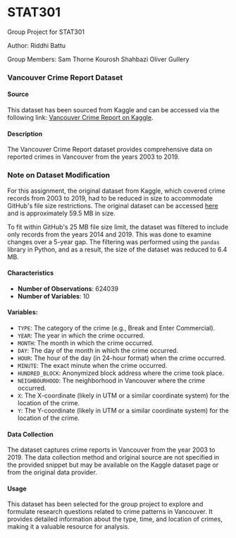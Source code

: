 # STAT301
Group Project for STAT301

Author: Riddhi Battu

Group Members:
Sam Thorne
Kourosh Shahbazi
Oliver Gullery

### **Vancouver Crime Report Dataset**

#### **Source**
This dataset has been sourced from Kaggle and can be accessed via the following link: 
[Vancouver Crime Report on Kaggle](https://www.kaggle.com/datasets/agilesifaka/vancouver-crime-report/data).

#### **Description**
The Vancouver Crime Report dataset provides comprehensive data on reported crimes in Vancouver from the years 2003 to 2019.

### **Note on Dataset Modification**

For this assignment, the original dataset from Kaggle, which covered crime records from 2003 to 2019, had to be reduced in size to accommodate GitHub's file size restrictions. The original dataset can be accessed [here](https://www.kaggle.com/datasets/agilesifaka/vancouver-crime-report/code) and is approximately 59.5 MB in size.

To fit within GitHub's 25 MB file size limit, the dataset was filtered to include only records from the years 2014 and 2019. This was done to examine changes over a 5-year gap. The filtering was performed using the `pandas` library in Python, and as a result, the size of the dataset was reduced to 6.4 MB.

#### **Characteristics**
- **Number of Observations**: 624039
- **Number of Variables**: 10

#### **Variables**:
  - `TYPE`: The category of the crime (e.g., Break and Enter Commercial).
  - `YEAR`: The year in which the crime occurred.
  - `MONTH`: The month in which the crime occurred.
  - `DAY`: The day of the month in which the crime occurred.
  - `HOUR`: The hour of the day (in 24-hour format) when the crime occurred.
  - `MINUTE`: The exact minute when the crime occurred.
  - `HUNDRED_BLOCK`: Anonymized block address where the crime took place.
  - `NEIGHBOURHOOD`: The neighborhood in Vancouver where the crime occurred.
  - `X`: The X-coordinate (likely in UTM or a similar coordinate system) for the location of the crime.
  - `Y`: The Y-coordinate (likely in UTM or a similar coordinate system) for the location of the crime.

#### **Data Collection**
The dataset captures crime reports in Vancouver from the year 2003 to 2019. The data collection method and original source are not specified in the provided snippet but may be available on the Kaggle dataset page or from the original data provider.

#### **Usage**
This dataset has been selected for the group project to explore and formulate research questions related to crime patterns in Vancouver. It provides detailed information about the type, time, and location of crimes, making it a valuable resource for analysis.
